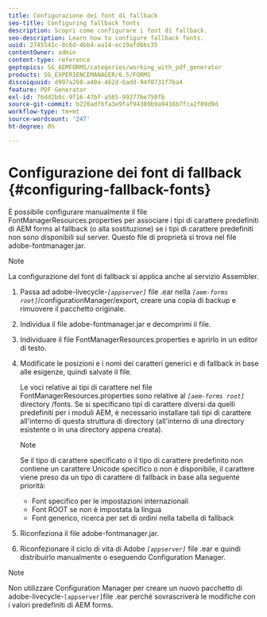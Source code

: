 ```yaml
---
title: Configurazione dei font di fallback
seo-title: Configuring fallback fonts
description: Scopri come configurare i font di fallback.
seo-description: Learn how to configure fallback fonts.
uuid: 2745541c-8c6d-4bb4-aa14-ec19afd6bc35
contentOwner: admin
content-type: reference
geptopics: SG_AEMFORMS/categories/working_with_pdf_generator
products: SG_EXPERIENCEMANAGER/6.5/FORMS
discoiquuid: d997a268-a40a-462d-badd-94f0731f7ba4
feature: PDF Generator
exl-id: 76dd2b0c-9f16-47bf-a565-99277be750fb
source-git-commit: b220adf6fa3e9faf94389b9a9416b7fca2f89d9d
workflow-type: tm+mt
source-wordcount: '247'
ht-degree: 0%

---
```


# Configurazione dei font di fallback {#configuring-fallback-fonts}

È possibile configurare manualmente il file FontManagerResources.properties per associare i tipi di carattere predefiniti di AEM forms al fallback (o alla sostituzione) se i tipi di carattere predefiniti non sono disponibili sul server. Questo file di proprietà si trova nel file adobe-fontmanager.jar.

>[!NOTE]
>
>La configurazione del font di fallback si applica anche al servizio Assembler.

1. Passa ad adobe-livecycle-*`[appserver]`* file .ear nella *`[aem-forms root]`*/configurationManager/export, creare una copia di backup e rimuovere il pacchetto originale.
1. Individua il file adobe-fontmanager.jar e decomprimi il file.
1. Individuare il file FontManagerResources.properties e aprirlo in un editor di testo.
1. Modificate le posizioni e i nomi dei caratteri generici e di fallback in base alle esigenze, quindi salvate il file.

   Le voci relative ai tipi di carattere nel file FontManagerResources.properties sono relative al *`[aem-forms root]`* directory /fonts. Se si specificano tipi di carattere diversi da quelli predefiniti per i moduli AEM, è necessario installare tali tipi di carattere all&#39;interno di questa struttura di directory (all&#39;interno di una directory esistente o in una directory appena creata).

   >[!NOTE]
   >
   >Se il tipo di carattere specificato o il tipo di carattere predefinito non contiene un carattere Unicode specifico o non è disponibile, il carattere viene preso da un tipo di carattere di fallback in base alla seguente priorità:

   * Font specifico per le impostazioni internazionali
   * Font ROOT se non è impostata la lingua
   * Font generico, ricerca per set di ordini nella tabella di fallback

1. Riconfeziona il file adobe-fontmanager.jar.
1. Riconfezionare il ciclo di vita di Adobe *`[appserver]`* file .ear e quindi distribuirlo manualmente o eseguendo Configuration Manager.

>[!NOTE]
>
>Non utilizzare Configuration Manager per creare un nuovo pacchetto di adobe-livecycle-`[appserver]`file .ear perché sovrascriverà le modifiche con i valori predefiniti di AEM forms.
